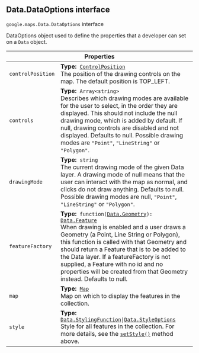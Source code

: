 <h2 id="Data.DataOptions"> Data.DataOptions interface </h2><p>
<code><span itemprop="path">google.maps</span>.<span itemprop="name">Data.DataOptions</span></code>
interface
</p><p>DataOptions object used to define the properties that a developer can set on a <code>Data</code> object.</p><div class="devsite-table-wrapper"><table class="properties responsive" summary="interface Data.DataOptions - Properties">
<thead>
<tr><th colspan="2">Properties</th>
</tr></thead>
<tbody>
<tr id="Data.DataOptions.controlPosition">
<td><code><span>controlPosition</span></code></td>
<td><div><strong>Type:</strong>&nbsp; <code><a href="https://github.com/amenadiel/google-maps-documentation/blob/master/docs/ControlPosition.md">ControlPosition</a></code></div>
<div class="desc">The position of the drawing controls on the map. The default position is TOP_LEFT.</div></td>
</tr>
<tr id="Data.DataOptions.controls">
<td><code><span>controls</span></code></td>
<td><div><strong>Type:</strong>&nbsp; <code>Array&lt;string&gt;</code></div>
<div class="desc">Describes which drawing modes are available for the user to select, in the order they are displayed. This should not include the null drawing mode, which is added by default. If null, drawing controls are disabled and not displayed. Defaults to null. Possible drawing modes are <code>"Point"</code>, <code>"LineString"</code> or <code>"Polygon"</code>.</div></td>
</tr>
<tr id="Data.DataOptions.drawingMode">
<td><code><span>drawingMode</span></code></td>
<td><div><strong>Type:</strong>&nbsp; <code>string</code></div>
<div class="desc">The current drawing mode of the given Data layer. A drawing mode of null means that the user can interact with the map as normal, and clicks do not draw anything. Defaults to null. Possible drawing modes are null, <code>"Point"</code>, <code>"LineString"</code> or <code>"Polygon"</code>.</div></td>
</tr>
<tr id="Data.DataOptions.featureFactory">
<td><code><span>featureFactory</span></code></td>
<td><div><strong>Type:</strong>&nbsp; <code>function(<a href="https://github.com/amenadiel/google-maps-documentation/blob/master/docs/Data.Geometry.md">Data.Geometry</a>): <a href="https://github.com/amenadiel/google-maps-documentation/blob/master/docs/Data.Feature.md">Data.Feature</a></code></div>
<div class="desc">When drawing is enabled and a user draws a Geometry (a Point, Line String or Polygon), this function is called with that Geometry and should return a Feature that is to be added to the Data layer. If a featureFactory is not supplied, a Feature with no id and no properties will be created from that Geometry instead. Defaults to null.</div></td>
</tr>
<tr id="Data.DataOptions.map">
<td><code><span>map</span></code></td>
<td><div><strong>Type:</strong>&nbsp; <code><a href="https://github.com/amenadiel/google-maps-documentation/blob/master/docs/Map.md">Map</a></code></div>
<div class="desc">Map on which to display the features in the collection.</div></td>
</tr>
<tr id="Data.DataOptions.style">
<td><code><span>style</span></code></td>
<td><div><strong>Type:</strong>&nbsp; <code><a href="https://github.com/amenadiel/google-maps-documentation/blob/master/docs/Data.StylingFunction.md">Data.StylingFunction</a>|<a href="https://github.com/amenadiel/google-maps-documentation/blob/master/docs/Data.StyleOptions.md">Data.StyleOptions</a></code></div>
<div class="desc">Style for all features in the collection. For more details, see the <code><a href="https://github.com/amenadiel/google-maps-documentation/blob/master/docs/Data.md">setStyle()</a></code> method above.</div></td>
</tr>
</tbody>
</table></div>